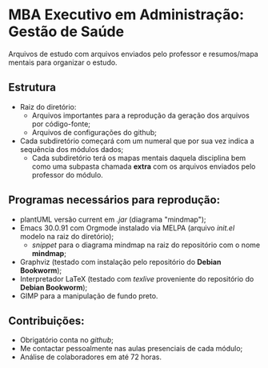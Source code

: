 # MBA Executivo em Administração: Gestão de Saúde
Arquivos de estudo com arquivos enviados pelo professor e resumos/mapa mentais para organizar o estudo.

## Estrutura
- Raiz do diretório:
  - Arquivos importantes para a reprodução da geração dos arquivos por código-fonte;
  - Arquivos de configurações do github;
- Cada subdiretório começará com um numeral que por sua vez indica a sequência dos módulos dados;
  - Cada subdiretório terá os mapas mentais daquela disciplina bem como uma subpasta chamada **extra** com os arquivos enviados pelo professor do módulo.

## Programas necessários para reprodução:
- plantUML versão current em _.jar_ (diagrama "mindmap");
- Emacs 30.0.91 com Orgmode instalado via MELPA (arquivo _init.el_ modelo na raiz do diretório);
  - _snippet_ para o diagrama mindmap na raiz do repositório com o nome **mindmap**;
- Graphviz (testado com instalação pelo repositório do **Debian Bookworm**);
- Interpretador LaTeX (testado com _texlive_ proveniente do repositório do **Debian Bookworm**);
- GIMP para a manipulação de fundo preto.

## Contribuições:
- Obrigatório conta no _github_;
- Me contactar pessoalmente nas aulas presenciais de cada módulo;
- Análise de colaboradores em até 72 horas.

